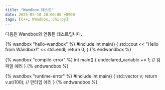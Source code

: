 ```yaml
---
title: "Wandbox 테스트"
date: 2025-05-10 20:00:00 +0900
tags: [C++, Wandbox, Chirpy]
---
```


다음은 Wandbox와 연동된 테스트입니다.

{% wandbox "hello-wandbox" %}
#include <iostream>
int main() {
  std::cout << "Hello from Wandbox!" << std::endl;
  return 0;
}
{% endwandbox %}

{% wandbox "compile-error" %}
int main() {
  undeclared_variable += 1; // 컴파일 에러
}
{% endwandbox %}

{% wandbox "runtime-error" %}
#include <vector>
int main() {
  std::vector<int> v;
  return v.at(100); // 런타임 에러
}
{% endwandbox %}

<script src="{{ '/assets/js/wandbox.js' | relative_url }}"></script>